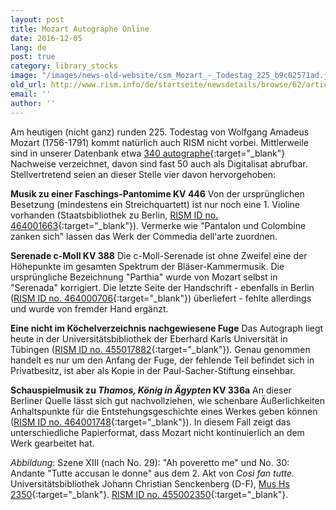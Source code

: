 ```yaml
---
layout: post
title: Mozart Autographe Online
date: 2016-12-05
lang: de
post: true
category: library_stocks
image: "/images/news-old-website/csm_Mozart_-_Todestag_225_b9c02571ad.jpg"
old_url: http://www.rism.info/de/startseite/newsdetails/browse/62/article/64/mozart-autographs-online.html
email: ''
author: ''
---
```



Am heutigen (nicht ganz) runden 225. Todestag von Wolfgang Amadeus Mozart (1756-1791) kommt natürlich auch RISM nicht vorbei. Mittlerweile sind in unserer Datenbank etwa [340 autographe](https://opac.rism.info/search?View=rism&author=118584596&Language=en){:target="_blank"} Nachweise verzeichnet, davon sind fast 50 auch als Digitalisat abrufbar. Stellvertretend seien an dieser Stelle vier davon hervorgehoben:

**Musik zu einer Faschings-Pantomime KV 446**
Von der ursprünglichen Besetzung (mindestens ein Streichquartett) ist nur noch eine 1. Violine vorhanden (Staatsbibliothek zu Berlin, [RISM ID no. 464001663](https://opac.rism.info/search?id=464001663&Language=en){:target="_blank"}). Vermerke wie "Pantalon und Colombine zanken sich" lassen das Werk der Commedia dell'arte zuordnen.

**Serenade c-Moll KV 388**
Die c-Moll-Serenade ist ohne Zweifel eine der Höhepunkte im gesamten Spektrum der Bläser-Kammermusik. Die ursprüngliche Bezeichnung "Parthia" wurde von Mozart selbst in "Serenada" korrigiert. Die letzte Seite der Handschrift - ebenfalls in Berlin ([RISM ID no. 464000706](https://opac.rism.info/search?id=464000706&Language=en){:target="_blank"}) überliefert - fehlte allerdings und wurde von fremder Hand ergänzt.

**Eine nicht im Köchelverzeichnis nachgewiesene Fuge**
Das Autograph liegt heute in der Universitätsbibliothek der Eberhard Karls Universität in Tübingen ([RISM ID no. 455017882](https://opac.rism.info/search?id=455017882&Language=en){:target="_blank"}). Genau genommen handelt es nur um den Anfang der Fuge, der fehlende Teil befindet sich in Privatbesitz, ist aber als Kopie in der Paul-Sacher-Stiftung einsehbar.

**Schauspielmusik zu _Thamos, König in Ägypten_ KV 336a**
An dieser Berliner Quelle lässt sich gut nachvollziehen, wie schenbare Äußerlichkeiten Anhaltspunkte für die Entstehungsgeschichte eines Werkes geben können ([RISM ID no. 464001748](https://opac.rism.info/search?id=464001748&Language=en){:target="_blank"}). In diesem Fall zeigt das unterschiedliche Papierformat, dass Mozart nicht kontinuierlich an dem Werk gearbeitet hat.



_Abbildung_: Szene XIII (nach No. 29): "Ah poveretto me" und No. 30: Andante "Tutte accusan le donne" aus dem 2. Akt von _Così fan tutte._ Universitätsbibliothek Johann Christian Senckenberg (D-F), [Mus Hs 2350](http://nbn-resolving.de/urn:nbn:de:hebis:30:2-223771){:target="_blank"}. [RISM ID no. 455002350](https://opac.rism.info/search?id=455002350&Language=en){:target="_blank"}.



